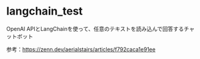 # langchain_test
OpenAI APIとLangChainを使って、任意のテキストを読み込んで回答するチャットボット

参考：https://zenn.dev/aerialstairs/articles/f792caca1e91ee

